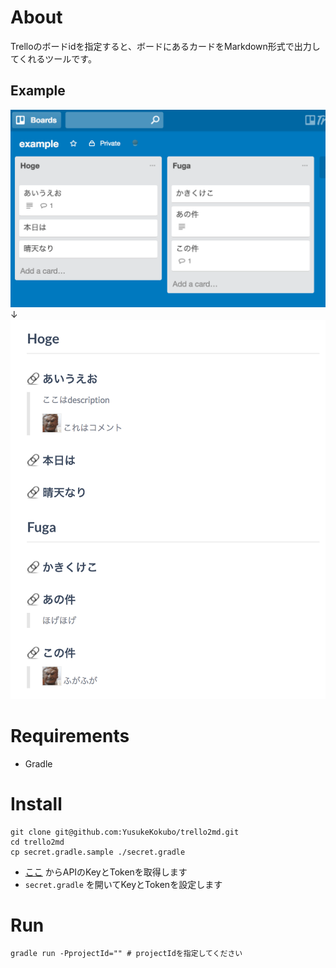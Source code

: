 # About

Trelloのボードidを指定すると、ボードにあるカードをMarkdown形式で出力してくれるツールです。

## Example

![01](https://raw.githubusercontent.com/YusukeKokubo/trello2md/master/screenshots/trello2md-01.png)
↓
![02](https://raw.githubusercontent.com/YusukeKokubo/trello2md/master/screenshots/trello2md-02.png)


# Requirements

- Gradle

# Install

```
git clone git@github.com:YusukeKokubo/trello2md.git
cd trello2md
cp secret.gradle.sample ./secret.gradle
```

- [ここ](https://developers.trello.com/get-started/start-building) からAPIのKeyとTokenを取得します
- `secret.gradle` を開いてKeyとTokenを設定します

# Run

```
gradle run -PprojectId="" # projectIdを指定してください
```
